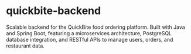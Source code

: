 # quickbite-backend
Scalable backend for the QuickBite food ordering platform. Built with Java and Spring Boot, featuring a microservices architecture, PostgreSQL database integration, and RESTful APIs to manage users, orders, and restaurant data.
